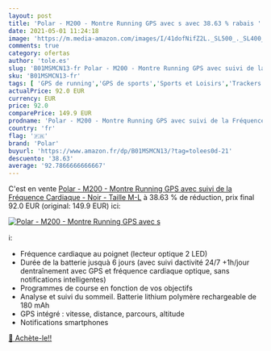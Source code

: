 ```yaml
---
layout: post
title: 'Polar - M200 - Montre Running GPS avec s avec 38.63 % rabais '
date: 2021-05-01 11:24:18
image: 'https://m.media-amazon.com/images/I/41dofNifZ2L._SL500_._SL400_.jpg'
comments: true
category: ofertas
author: 'tole.es'
slug: 'B01MSMCN13-fr Polar - M200 - Montre Running GPS avec suivi de la...'
sku: 'B01MSMCN13-fr'
tags: [ 'GPS de running','GPS de sports','Sports et Loisirs','Trackers dactivité','polar','Électronique sportive', ]
actualPrice: 92.0 EUR
currency: EUR
price: 92.0
comparePrice: 149.9 EUR
prodname: 'Polar - M200 - Montre Running GPS avec suivi de la Fréquence Cardiaque - Noir - Taille M-L'
country: 'fr'
flag: '🇫🇷'
brand: 'Polar'
buyurl: 'https://www.amazon.fr/dp/B01MSMCN13/?tag=tolees0d-21'
descuento: '38.63'
average: '92.7866666666667'
---
```


C'est en vente [Polar - M200 - Montre Running GPS avec suivi de la Fréquence Cardiaque - Noir - Taille M-L](https://www.amazon.fr/dp/B01MSMCN13/?tag=tolees0d-21)  à  38.63 % de réduction, prix final  92.0 EUR (original: 149.9 EUR) ici:

[![Polar - M200 - Montre Running GPS avec s](https://m.media-amazon.com/images/I/41dofNifZ2L._SL500_._SL400_.jpg)](https://www.amazon.fr/dp/B01MSMCN13/?tag=tolees0d-21)

ℹ️:

- Fréquence cardiaque au poignet (lecteur optique 2 LED)
- Durée de la batterie jusquà 6 jours (avec suivi dactivité 24/7 +1h/jour dentraînement avec GPS et fréquence cardiaque optique, sans notifications intelligentes)
- Programmes de course en fonction de vos objectifs
- Analyse et suivi du sommeil. Batterie lithium polymère rechargeable de 180 mAh
- GPS intégré : vitesse, distance, parcours, altitude
- Notifications smartphones

[🛒 Achète-le!!](https://www.amazon.fr/dp/B01MSMCN13/?tag=tolees0d-21)
